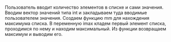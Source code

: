 Пользователь вводит количество элементов в списке и сами значения.
Вводим вектор значений типа int и закладываем туда вводимые пользователем значения.
Создаем функцию mm для нахождения максимума списка.
В переменную imax кладем первый элемент списка, проходимся по нему и находим максимальный.
Из функции возвращаем максимум и выводим его.